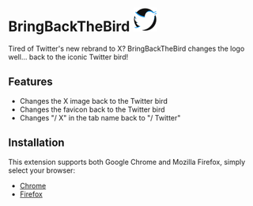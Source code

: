 # BringBackTheBird ![BringBackTheBird Logo](icons/icon48.png)

Tired of Twitter's new rebrand to X? BringBackTheBird changes the logo well... back to the iconic Twitter bird!

## Features
- Changes the X image back to the Twitter bird
- Changes the favicon back to the Twitter bird
- Changes "/ X" in the tab name back to "/ Twitter" 

## Installation

This extension supports both Google Chrome and Mozilla Firefox, simply select your browser:

- [Chrome](https://chrome.google.com/webstore/detail/bringbackthebird/fiklfkdepbnaldjjliifhmleabcckhhl/related?hl=en-US)
- [Firefox](https://addons.mozilla.org/en-US/firefox/addon/bringbackthebird/)
